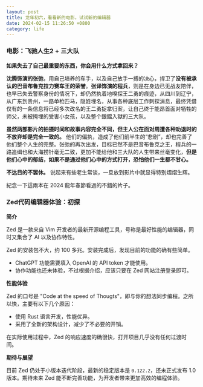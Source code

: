 ```yaml
---
layout: post
title: 龙年初六，看看新的电影，试试新的编辑器
date: 2024-02-15 11:26:50 +0800
category: life
---
```


### 电影：飞驰人生2 + 三大队

**如果失去了自己最重要的东西，你会用什么方式拿回来？**

**沈腾饰演的张弛**，用自己培养的车手，以及自己放手一搏的决心，捍卫了**没有被承认的巴音布鲁克拉力赛车王的荣誉**。**张译饰演的程兵**，则是在身边已无战友陪伴，也早已失去警察身份的情况下，却仍然执着地嗅探王二勇的痕迹，从四川到辽宁，从广东到贵州，一路单枪匹马，隐姓埋名，从事各种底层工作刺探消息，最终凭借仅有的一条信息将已经多次改名的王二勇捉拿归案，让自己终于能昂首面对牺牲的师父，未被掩埋的受害小女孩，以及整个鋃鐺入獄的三大队。

**虽然两部影片的拍摄时间和故事内容完全不同，但主人公在面对周遭各种劝退时的不放弃却是完全一致的。** 他们的偏执，造成了他们前半生的“悲剧”，却也完善了他们整个人生的完整。张弛的再次出发，目标已然不是巴音布鲁克之王，程兵的一路追缉也和大海捞针毫无二致，更加不能给他和三大队的人生带来丝毫变化，**但是他们心中的郁结，如果不是通过他们心中的方式打开，恐怕他们一生都不甘心。**

**不达目的不罢休。** 说起来有些老生常谈，一旦放到影片中就显得特别熠熠生辉。

紀念一下這兩本在 2024 龍年春節看過的不錯的片子。

### Zed代码编辑器体验：初探


**简介**

Zed 是一款来自 Vim 开发者的最新开源编程工具，号称是最好性能的编辑器，同时又集合了 AI 以及协作特性。

Zed 的安装包不大，约 100 多兆。安装完成后，发现目前的功能的确有些简单。

- ChatGPT 功能需要填入 OpenAI 的 API token 才能使用。
- 协作功能也还未体验，不过根据介绍，应该只要在 Zed 网站注册登录即可。

**性能体验**

Zed 的口号是 "Code at the speed of Thougts"，即与你的想法同步编程。之所以快，主要有以下几个原因：

- 使用 Rust 语言开发，性能优异。
- 采用了全新的架构设计，减少了不必要的开销。

在实际使用过程中，Zed 的响应速度的确很快，打开项目几乎没有任何过渡时间。

**期待与展望**

目前 Zed 仍处于小版本迭代阶段，最新的稳定版本是 `0.122.2`，还未正式发布 1.0 版本。期待未来 Zed 能不断完善功能，为开发者带来更加高效的编程体验。
